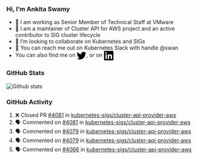 ### Hi, I’m Ankita Swamy

- 💼 I am working as Senior Member of Technical Staff at VMware
- 👀 I am a maintainer of Cluster API for AWS project and an active contributor to SIG cluster lifecycle
- 💞️ I’m looking to collaborate on Kubernetes and SIGs
- 💬 You can reach me out on Kubernetes Slack with handle @swan
- You can also find me on <a href="https://twitter.com/SwamyAnkita" target="blank"><img align="center" src="https://raw.githubusercontent.com/Ankitasw/Ankitasw/master/svg/twitter.svg" alt="Ankitasw" height="25" width="25" color="#1DA1f2" /></a>, or on <a href="https://www.linkedin.com/in/Ankitaswamy/" target="blank"><img align="center" src="https://raw.githubusercontent.com/Ankitasw/Ankitasw/master/svg/linkedin.svg" alt="Ankitasw" height="25" width="25" /></a>

### GitHub Stats
![Github stats](https://github-readme-stats.vercel.app/api?username=Ankitasw&count_private=true&show_icons=true&theme=tokyonight)

### GitHub Activity 
<!--START_SECTION:activity-->
1. ❌ Closed PR [#4081](https://github.com/kubernetes-sigs/cluster-api-provider-aws/pull/4081) in [kubernetes-sigs/cluster-api-provider-aws](https://github.com/kubernetes-sigs/cluster-api-provider-aws)
2. 🗣 Commented on [#4081](https://github.com/kubernetes-sigs/cluster-api-provider-aws/issues/4081) in [kubernetes-sigs/cluster-api-provider-aws](https://github.com/kubernetes-sigs/cluster-api-provider-aws)
3. 🗣 Commented on [#4079](https://github.com/kubernetes-sigs/cluster-api-provider-aws/issues/4079) in [kubernetes-sigs/cluster-api-provider-aws](https://github.com/kubernetes-sigs/cluster-api-provider-aws)
4. 🗣 Commented on [#4079](https://github.com/kubernetes-sigs/cluster-api-provider-aws/issues/4079) in [kubernetes-sigs/cluster-api-provider-aws](https://github.com/kubernetes-sigs/cluster-api-provider-aws)
5. 🗣 Commented on [#4066](https://github.com/kubernetes-sigs/cluster-api-provider-aws/issues/4066) in [kubernetes-sigs/cluster-api-provider-aws](https://github.com/kubernetes-sigs/cluster-api-provider-aws)
<!--END_SECTION:activity-->
